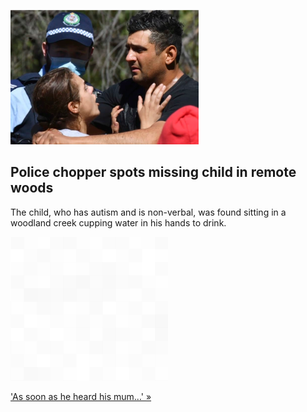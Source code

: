 
![Police chopper spots missing child in remote woods](./20210906115840.png)
## Police chopper spots missing child in remote woods

The child, who has autism and is non-verbal, was found sitting in a woodland creek cupping water in his hands to drink.

![pic](../square_bg.png)

['As soon as he heard his mum...' »](https://www.yahoo.com/news/3-old-boy-found-3-082102690.html)

